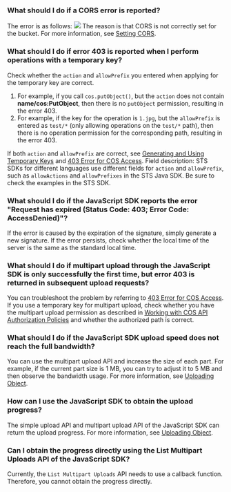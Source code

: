 ### What should I do if a CORS error is reported?

The error is as follows:
![](https://qcloudimg.tencent-cloud.cn/raw/47bdd8a90f724d577a60f7b8dcb894e4.png)
The reason is that CORS is not correctly set for the bucket. For more information, see [Setting CORS](https://intl.cloud.tencent.com/document/product/436/11488).

### What should I do if error 403 is reported when I perform operations with a temporary key?

Check whether the `action` and `allowPrefix` you entered when applying for the temporary key are correct.

1. For example, if you call `cos.putObject()`, but the `action` does not contain **name/cos:PutObject**, then there is no `putObject` permission, resulting in the error 403.
2. For example, if the key for the operation is `1.jpg`, but the `allowPrefix` is entered as `test/*` (only allowing operations on the `test/*` path), then there is no operation permission for the corresponding path, resulting in the error 403.

If both `action` and `allowPrefix` are correct, see [Generating and Using Temporary Keys](https://intl.cloud.tencent.com/document/product/436/14048) and [403 Error for COS Access](https://intl.cloud.tencent.com/document/product/436/40105).
Field description: STS SDKs for different languages use different fields for `action` and `allowPrefix`, such as `allowActions` and `allowPrefixes` in the STS Java SDK. Be sure to check the examples in the STS SDK.

### What should I do if the JavaScript SDK reports the error "Request has expired (Status Code: 403; Error Code: AccessDenied)"?

If the error is caused by the expiration of the signature, simply generate a new signature. If the error persists, check whether the local time of the server is the same as the standard local time.

### What should I do if multipart upload through the JavaScript SDK is only successfully the first time, but error 403 is returned in subsequent upload requests?

You can troubleshoot the problem by referring to [403 Error for COS Access](https://intl.cloud.tencent.com/document/product/436/40105). If you use a temporary key for multipart upload, check whether you have the multipart upload permission as described in [Working with COS API Authorization Policies](https://intl.cloud.tencent.com/document/product/436/30580) and whether the authorized path is correct.

### What should I do if the JavaScript SDK upload speed does not reach the full bandwidth?

You can use the multipart upload API and increase the size of each part. For example, if the current part size is 1 MB, you can try to adjust it to 5 MB and then observe the bandwidth usage. For more information, see [Uploading Object](https://intl.cloud.tencent.com/document/product/436/43861).

### How can I use the JavaScript SDK to obtain the upload progress?

The simple upload API and multipart upload API of the JavaScript SDK can return the upload progress. For more information, see [Uploading Object](https://intl.cloud.tencent.com/document/product/436/43861).

### Can I obtain the progress directly using the List Multipart Uploads API of the JavaScript SDK?

Currently, the `List Multipart Uploads` API needs to use a callback function. Therefore, you cannot obtain the progress directly.
